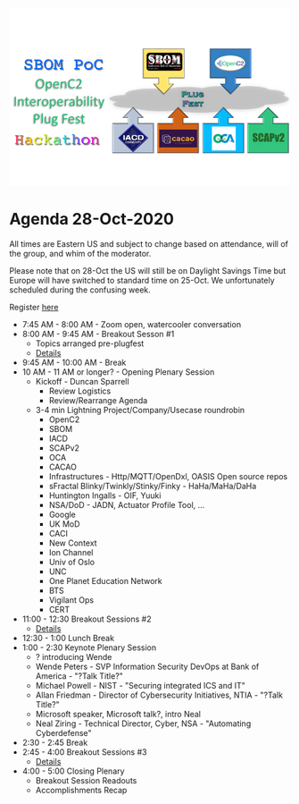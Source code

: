 ![Plugfest](./Plugfest.png)
# Agenda 28-Oct-2020
All times are Eastern US and
subject to change based on
attendance, will of the group,
and whim of the moderator.

Please note that on 28-Oct the US will still be on Daylight Savings Time but Europe will have switched to standard time on 25-Oct. We unfortunately scheduled during the confusing week.

Register [here](https://www.eventbrite.com/e/sbom-poc-openc2-plugfest-hackathon-tickets-124335150783)

* 7:45 AM - 8:00 AM - Zoom open, watercooler conversation
* 8:00 AM - 9:45 AM - Breakout Sesson #1
   - Topics arranged pre-plugfest
   - [Details](./breakouts.md)
* 9:45 AM - 10:00 AM - Break
* 10 AM - 11 AM or longer? - Opening Plenary Session
   - Kickoff - Duncan Sparrell
      * Review Logistics
      * Review/Rearrange Agenda
   - 3-4 min Lightning Project/Company/Usecase roundrobin
      * OpenC2
      * SBOM
      * IACD
      * SCAPv2
      * OCA
      * CACAO
      * Infrastructures - Http/MQTT/OpenDxl, OASIS Open source repos
      * sFractal Blinky/Twinkly/Stinky/Finky - HaHa/MaHa/DaHa
      * Huntington Ingalls - OIF, Yuuki
      * NSA/DoD - JADN, Actuator Profile Tool, ...
      * Google
      * UK MoD
      * CACI
      * New Context
      * Ion Channel
      * Univ of Oslo
      * UNC
      * One Planet Education Network
      * BTS
      * Vigilant Ops
      * CERT
* 11:00 - 12:30 Breakout Sessions #2
   - [Details](./breakouts.md)
* 12:30 - 1:00 Lunch Break
* 1:00 - 2:30 Keynote Plenary Session
   - ? introducing Wende
   - Wende Peters - SVP Information Security DevOps at Bank of America - "?Talk Title?"
   - Michael Powell - NIST - "Securing integrated ICS and IT"
   - Allan Friedman - Director of Cybersecurity Initiatives, NTIA - "?Talk Title?"
   - Microsoft speaker, Microsoft talk?, intro Neal
   - Neal Ziring - Technical Director, Cyber, NSA - "Automating Cyberdefense"
* 2:30 - 2:45 Break
* 2:45 - 4:00 Breakout Sessions #3
    - [Details](./breakouts.md)
* 4:00 - 5:00 Closing Plenary
   - Breakout Session Readouts
   - Accomplishments Recap
